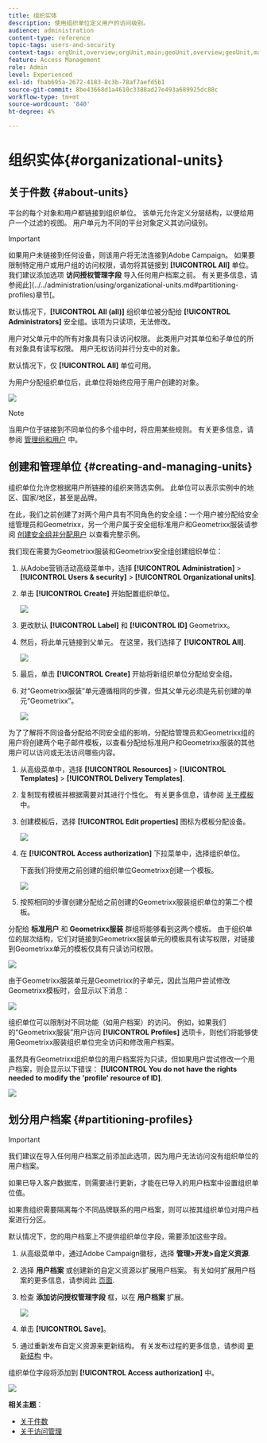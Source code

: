 ```yaml
---
title: 组织实体
description: 使用组织单位定义用户的访问级别。
audience: administration
content-type: reference
topic-tags: users-and-security
context-tags: orgUnit,overview;orgUnit,main;geoUnit,overview;geoUnit,main
feature: Access Management
role: Admin
level: Experienced
exl-id: fbab695a-2672-4183-8c3b-78af7aefd5b1
source-git-commit: 8be43668d1a4610c3388ad27e493a689925dc88c
workflow-type: tm+mt
source-wordcount: '840'
ht-degree: 4%

---
```


# 组织实体{#organizational-units}

## 关于件数 {#about-units}

平台的每个对象和用户都链接到组织单位。 该单元允许定义分层结构，以便给用户一个过滤的视图。 用户单元为不同的平台对象定义其访问级别。

>[!IMPORTANT]
>
>如果用户未链接到任何设备，则该用户将无法连接到Adobe Campaign。 如果要限制特定用户或用户组的访问权限，请勿将其链接到 **[!UICONTROL All]** 单位。 我们建议添加选项 **访问授权管理字段** 导入任何用户档案之前。 有关更多信息，请参阅此](../../administration/using/organizational-units.md#partitioning-profiles)章节[。
>
>默认情况下，**[!UICONTROL All (all)]** 组织单位被分配给 **[!UICONTROL Administrators]** 安全组。该项为只读项，无法修改。

用户对父单元中的所有对象具有只读访问权限。 此类用户对其单位和子单位的所有对象具有读写权限。 用户无权访问并行分支中的对象。

默认情况下，仅 **[!UICONTROL All]** 单位可用。

为用户分配组织单位后，此单位将始终应用于用户创建的对象。

![](assets/user_management_2.png)

>[!NOTE]
>
>当用户位于链接到不同单位的多个组中时，将应用某些规则。 有关更多信息，请参阅 [管理组和用户](../../administration/using/managing-groups-and-users.md) 中。

## 创建和管理单位 {#creating-and-managing-units}

组织单位允许您根据用户所链接的组织来筛选实例。 此单位可以表示实例中的地区、国家/地区，甚至是品牌。

在此，我们之前创建了对两个用户具有不同角色的安全组：一个用户被分配给安全组管理员和Geometrixx，另一个用户属于安全组标准用户和Geometrixx服装请参阅 [创建安全组并分配用户](../../administration/using/managing-groups-and-users.md#creating-a-security-group-and-assigning-users) 以查看完整示例。

我们现在需要为Geometrixx服装和Geometrixx安全组创建组织单位：

1. 从Adobe营销活动高级菜单中，选择 **[!UICONTROL Administration]** > **[!UICONTROL Users & security]** > **[!UICONTROL Organizational units]**.
1. 单击 **[!UICONTROL Create]** 开始配置组织单位。

   ![](assets/manage_units_1.png)

1. 更改默认 **[!UICONTROL Label]** 和 **[!UICONTROL ID]** Geometrixx。
1. 然后，将此单元链接到父单元。 在这里，我们选择了 **[!UICONTROL All]**.

   ![](assets/manage_units_2.png)

1. 最后，单击 **[!UICONTROL Create]** 开始将新组织单位分配给安全组。
1. 对“Geometrixx服装”单元遵循相同的步骤，但其父单元必须是先前创建的单元“Geometrixx”。

   ![](assets/manage_units_3.png)

为了了解将不同设备分配给不同安全组的影响，分配给管理员和Geometrixx组的用户将创建两个电子邮件模板，以查看分配给标准用户和Geometrixx服装的其他用户可以访问或无法访问哪些内容。

1. 从高级菜单中，选择 **[!UICONTROL Resources]** > **[!UICONTROL Templates]** > **[!UICONTROL Delivery Templates]**.
1. 复制现有模板并根据需要对其进行个性化。 有关更多信息，请参阅 [关于模板](../../start/using/marketing-activity-templates.md) 中。
1. 创建模板后，选择 **[!UICONTROL Edit properties]** 图标为模板分配设备。

   ![](assets/manage_units_6.png)

1. 在 **[!UICONTROL Access authorization]** 下拉菜单中，选择组织单位。

   下面我们将使用之前创建的组织单位Geometrixx创建一个模板。

   ![](assets/manage_units_5.png)

1. 按照相同的步骤创建分配给之前创建的Geometrixx服装组织单位的第二个模板。

分配给 **标准用户** 和 **Geometrixx服装** 群组将能够看到这两个模板。 由于组织单位的层次结构，它们对链接到Geometrixx服装单元的模板具有读写权限，对链接到Geometrixx单元的模板仅具有只读访问权限。

![](assets/manage_units_7.png)

由于Geometrixx服装单元是Geometrixx的子单元，因此当用户尝试修改Geometrixx模板时，会显示以下消息：

![](assets/manage_units_8.png)

组织单位可以限制对不同功能（如用户档案）的访问。 例如，如果我们的“Geometrixx服装”用户访问 **[!UICONTROL Profiles]** 选项卡，则他们将能够使用Geometrixx服装组织单位完全访问和修改用户档案。

虽然具有Geometrixx组织单位的用户档案将为只读，但如果用户尝试修改一个用户档案，则会显示以下错误： **[!UICONTROL You do not have the rights needed to modify the 'profile' resource of ID]**.

![](assets/manage_units_10.png)

## 划分用户档案 {#partitioning-profiles}

>[!IMPORTANT]
>
>我们建议在导入任何用户档案之前添加此选项，因为用户无法访问没有组织单位的用户档案。
>
>如果已导入客户数据库，则需要进行更新，才能在已导入的用户档案中设置组织单位值。

如果贵组织需要隔离每个不同品牌联系的用户档案，则可以按其组织单位对用户档案进行分区。

默认情况下，您的用户档案上不提供组织单位字段，需要添加这些字段。

1. 从高级菜单中，通过Adobe Campaign徽标，选择 **管理>开发>自定义资源**.
1. 选择 **用户档案** 或创建新的自定义资源以扩展用户档案。 有关如何扩展用户档案的更多信息，请参阅此 [页面](../../developing/using/extending-the-profile-resource-with-a-new-field.md#step-1--extend-the-profile-resource).
1. 检查 **添加访问授权管理字段** 框，以在 **用户档案** 扩展。

   ![](assets/user_management_9.png)

1. 单击 **[!UICONTROL Save]**。
1. 通过重新发布自定义资源来更新结构。 有关发布过程的更多信息，请参阅 [更新结构](../../developing/using/updating-the-database-structure.md) 中。

组织单位字段将添加到 **[!UICONTROL Access authorization]** 中。

![](assets/user_management_10.png)

**相关主题**：

* [关于件数](../../administration/using/organizational-units.md#about-units)
* [关于访问管理](../../administration/using/about-access-management.md)

